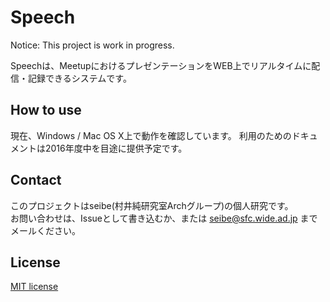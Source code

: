 # Speech
Notice: This project is work in progress.

Speechは、MeetupにおけるプレゼンテーションをWEB上でリアルタイムに配信・記録できるシステムです。

## How to use
現在、Windows / Mac OS X上で動作を確認しています。
利用のためのドキュメントは2016年度中を目途に提供予定です。

## Contact
このプロジェクトはseibe(村井純研究室Archグループ)の個人研究です。  
お問い合わせは、Issueとして書き込むか、または seibe@sfc.wide.ad.jp までメールください。

## License
[MIT license](./LICENSE)
